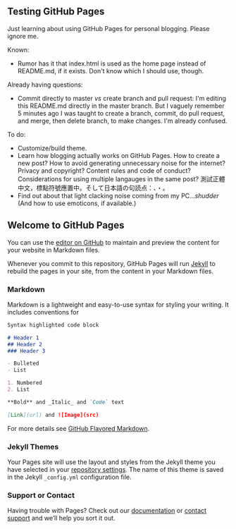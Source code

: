 ## Testing GitHub Pages

Just learning about using GitHub Pages for personal blogging. Please ignore me.

Known:

- Rumor has it that index.html is used as the home page instead of README.md, if it exists. Don't know which I should use, though.

Already having questions:

- Commit directly to master *vs* create branch and pull request: I'm editing this README.md directly in the master branch. But I vaguely remember 5 minutes ago I was taught to create a branch, commit, do pull request, and merge, then delete branch, to make changes. I'm already confused.

To do:

- Customize/build theme.
- Learn how blogging actually works on GitHub Pages. How to create a new post? How to avoid generating unnecessary noise for the internet? Privacy and copyright? Content rules and code of conduct? Considerations for using multiple langauges in the same post? 測試正體中文，標點符號應置中。そして日本語の句読点：、・。
- Find out about that light clacking noise coming from my PC...*shudder* (And how to use emoticons, if available.)

## Welcome to GitHub Pages

You can use the [editor on GitHub](https://github.com/cavealex/cavealex.github.io/edit/master/README.md) to maintain and preview the content for your website in Markdown files.

Whenever you commit to this repository, GitHub Pages will run [Jekyll](https://jekyllrb.com/) to rebuild the pages in your site, from the content in your Markdown files.

### Markdown

Markdown is a lightweight and easy-to-use syntax for styling your writing. It includes conventions for

```markdown
Syntax highlighted code block

# Header 1
## Header 2
### Header 3

- Bulleted
- List

1. Numbered
2. List

**Bold** and _Italic_ and `Code` text

[Link](url) and ![Image](src)
```

For more details see [GitHub Flavored Markdown](https://guides.github.com/features/mastering-markdown/).

### Jekyll Themes

Your Pages site will use the layout and styles from the Jekyll theme you have selected in your [repository settings](https://github.com/cavealex/cavealex.github.io/settings). The name of this theme is saved in the Jekyll `_config.yml` configuration file.

### Support or Contact

Having trouble with Pages? Check out our [documentation](https://help.github.com/categories/github-pages-basics/) or [contact support](https://github.com/contact) and we’ll help you sort it out.
